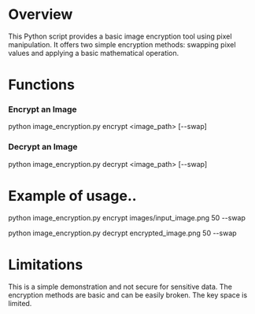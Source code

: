 # Overview
  This Python script provides a basic image encryption tool using pixel manipulation. It offers two simple encryption methods: swapping pixel values and applying a basic mathematical operation.

# Functions

### Encrypt an Image

python image_encryption.py encrypt <image_path> <key> [--swap]

### Decrypt an Image

python image_encryption.py decrypt <image_path> <key> [--swap]


# Example of usage..

python image_encryption.py encrypt images/input_image.png 50 --swap

python image_encryption.py decrypt encrypted_image.png 50 --swap


# Limitations
This is a simple demonstration and not secure for sensitive data.
The encryption methods are basic and can be easily broken.
The key space is limited.
